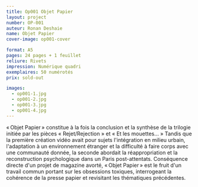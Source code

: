 ```yaml
---
title: Op001 Objet Papier
layout: project
number: OP-001
auteur: Ronan Deshaie
name: Objet Papier
cover-image: op001-cover

format: A5
pages: 24 pages + 1 feuillet
reliure: Rivets
impression: Numérique quadri
exemplaires: 50 numérotés
prix: sold-out

images:
  - op001-1.jpg
  - op001-2.jpg
  - op001-3.jpg
  - op001-4.jpg
---
```



«&thinsp;Objet Papier&thinsp;» constitue à la fois la conclusion et la synthèse de la trilogie initiée par les pièces « Rejet/Rejection » et « Et les mouettes… »
Tandis que la première création vidéo avait pour sujets l'intégration en milieu urbain, l'adaptation à un environnement étranger et la difficulté à faire corps avec une communauté donnée, la seconde abordait la réappropriation et la reconstruction psychologique dans un Paris post-attentats.
Conséquence directe d'un projet de magazine avorté, «&thinsp;Objet&nbsp;Papier&thinsp;» est le fruit d'un travail commun portant sur les obsessions toxiques, interrogeant la cohérence de la presse papier et revisitant les thématiques précédentes.

